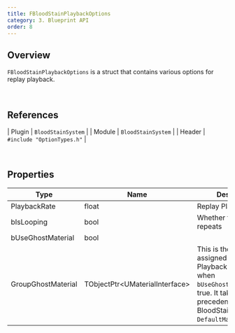 ```yaml
---
title: FBloodStainPlaybackOptions
category: 3. Blueprint API
order: 8
---
```


## Overview

`FBloodStainPlaybackOptions` is a struct that contains various options for replay playback.

<br/>


## References

| Plugin | `BloodStainSystem` |
| Module | `BloodStainSystem` |
| Header | `#include "OptionTypes.h"` |

<br/>


## Properties


| Type | Name | Description |
|---|---|-------|
| PlaybackRate | float | Replay Playback Rate |
| bIsLooping | bool | Whether the replay repeats |
| bUseGhostMaterial | bool |  |
| GroupGhostMaterial | TObjectPtr&lt;UMaterialInterface&gt; | This is the material assigned to the Playback Actor Group when `bUseGhostMaterial` is true. It takes precedence over the BloodStainSubSystem's `DefaultMaterial`. |


<br/>